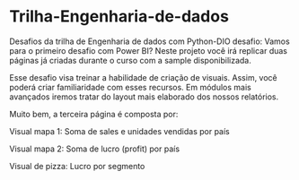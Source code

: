 # Trilha-Engenharia-de-dados
 Desafios da trilha de Engenharia de dados com Python-DIO
 desafio: Vamos para o primeiro desafio com Power BI? Neste projeto você irá replicar duas páginas já criadas durante o curso com a sample disponibilizada. 

 Esse desafio visa treinar a habilidade de criação de visuais. Assim, você poderá criar familiaridade com esses recursos. Em módulos mais avançados iremos tratar do layout mais elaborado dos nossos relatórios.  

Muito bem, a terceira página é composta por: 

Visual mapa 1: Soma de sales e unidades vendidas por país 

Visual mapa 2: Soma de lucro (profit) por país 

Visual de pizza: Lucro por segmento 

 